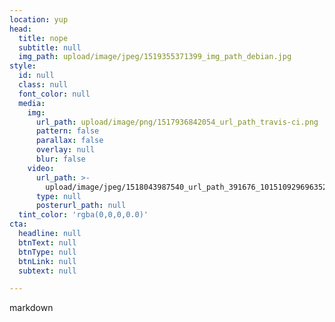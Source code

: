 ```yaml
---
location: yup
head:
  title: nope
  subtitle: null
  img_path: upload/image/jpeg/1519355371399_img_path_debian.jpg
style:
  id: null
  class: null
  font_color: null
  media:
    img:
      url_path: upload/image/png/1517936842054_url_path_travis-ci.png
      pattern: false
      parallax: false
      overlay: null
      blur: false
    video:
      url_path: >-
        upload/image/jpeg/1518043987540_url_path_391676_10151092969635272_1008387372_n.jpg
      type: null
      posterurl_path: null
  tint_color: 'rgba(0,0,0,0.0)'
cta:
  headline: null
  btnText: null
  btnType: null
  btnLink: null
  subtext: null

---
```


markdown

